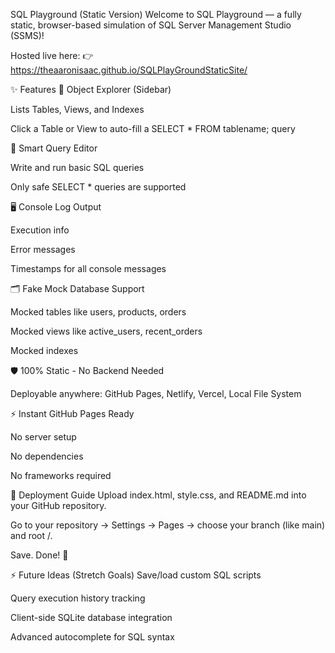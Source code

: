 SQL Playground (Static Version)
Welcome to SQL Playground — a fully static, browser-based simulation of SQL Server Management Studio (SSMS)!

Hosted live here:
👉 https://theaaronisaac.github.io/SQLPlayGroundStaticSite/

✨ Features
📂 Object Explorer (Sidebar)

Lists Tables, Views, and Indexes

Click a Table or View to auto-fill a SELECT * FROM tablename; query

🧠 Smart Query Editor

Write and run basic SQL queries

Only safe SELECT * queries are supported

🖥️ Console Log Output

Execution info

Error messages

Timestamps for all console messages

🗂️ Fake Mock Database Support

Mocked tables like users, products, orders

Mocked views like active_users, recent_orders

Mocked indexes

🛡️ 100% Static - No Backend Needed

Deployable anywhere: GitHub Pages, Netlify, Vercel, Local File System

⚡ Instant GitHub Pages Ready

No server setup

No dependencies

No frameworks required

🚀 Deployment Guide
Upload index.html, style.css, and README.md into your GitHub repository.

Go to your repository → Settings → Pages → choose your branch (like main) and root /.

Save. Done! 🚀

⚡ Future Ideas (Stretch Goals)
Save/load custom SQL scripts

Query execution history tracking

Client-side SQLite database integration

Advanced autocomplete for SQL syntax


